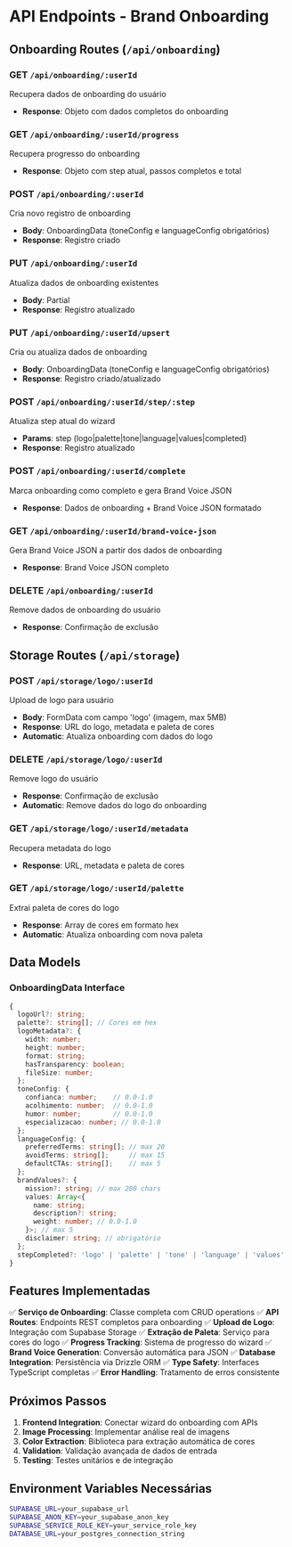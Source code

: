 # API Endpoints - Brand Onboarding

## Onboarding Routes (`/api/onboarding`)

### GET `/api/onboarding/:userId`
Recupera dados de onboarding do usuário
- **Response**: Objeto com dados completos do onboarding

### GET `/api/onboarding/:userId/progress`
Recupera progresso do onboarding
- **Response**: Objeto com step atual, passos completos e total

### POST `/api/onboarding/:userId`
Cria novo registro de onboarding
- **Body**: OnboardingData (toneConfig e languageConfig obrigatórios)
- **Response**: Registro criado

### PUT `/api/onboarding/:userId`
Atualiza dados de onboarding existentes
- **Body**: Partial<OnboardingData>
- **Response**: Registro atualizado

### PUT `/api/onboarding/:userId/upsert`
Cria ou atualiza dados de onboarding
- **Body**: OnboardingData (toneConfig e languageConfig obrigatórios)
- **Response**: Registro criado/atualizado

### POST `/api/onboarding/:userId/step/:step`
Atualiza step atual do wizard
- **Params**: step (logo|palette|tone|language|values|completed)
- **Response**: Registro atualizado

### POST `/api/onboarding/:userId/complete`
Marca onboarding como completo e gera Brand Voice JSON
- **Response**: Dados de onboarding + Brand Voice JSON formatado

### GET `/api/onboarding/:userId/brand-voice-json`
Gera Brand Voice JSON a partir dos dados de onboarding
- **Response**: Brand Voice JSON completo

### DELETE `/api/onboarding/:userId`
Remove dados de onboarding do usuário
- **Response**: Confirmação de exclusão

## Storage Routes (`/api/storage`)

### POST `/api/storage/logo/:userId`
Upload de logo para usuário
- **Body**: FormData com campo 'logo' (imagem, max 5MB)
- **Response**: URL do logo, metadata e paleta de cores
- **Automatic**: Atualiza onboarding com dados do logo

### DELETE `/api/storage/logo/:userId`
Remove logo do usuário
- **Response**: Confirmação de exclusão
- **Automatic**: Remove dados do logo do onboarding

### GET `/api/storage/logo/:userId/metadata`
Recupera metadata do logo
- **Response**: URL, metadata e paleta de cores

### GET `/api/storage/logo/:userId/palette`
Extrai paleta de cores do logo
- **Response**: Array de cores em formato hex
- **Automatic**: Atualiza onboarding com nova paleta

## Data Models

### OnboardingData Interface
```typescript
{
  logoUrl?: string;
  palette?: string[]; // Cores em hex
  logoMetadata?: {
    width: number;
    height: number;
    format: string;
    hasTransparency: boolean;
    fileSize: number;
  };
  toneConfig: {
    confianca: number;    // 0.0-1.0
    acolhimento: number;  // 0.0-1.0
    humor: number;        // 0.0-1.0
    especializacao: number; // 0.0-1.0
  };
  languageConfig: {
    preferredTerms: string[]; // max 20
    avoidTerms: string[];     // max 15
    defaultCTAs: string[];    // max 5
  };
  brandValues?: {
    mission?: string; // max 200 chars
    values: Array<{
      name: string;
      description?: string;
      weight: number; // 0.0-1.0
    }>; // max 5
    disclaimer: string; // obrigatório
  };
  stepCompleted?: 'logo' | 'palette' | 'tone' | 'language' | 'values' | 'completed';
}
```

## Features Implementadas

✅ **Serviço de Onboarding**: Classe completa com CRUD operations
✅ **API Routes**: Endpoints REST completos para onboarding
✅ **Upload de Logo**: Integração com Supabase Storage
✅ **Extração de Paleta**: Serviço para cores do logo
✅ **Progress Tracking**: Sistema de progresso do wizard
✅ **Brand Voice Generation**: Conversão automática para JSON
✅ **Database Integration**: Persistência via Drizzle ORM
✅ **Type Safety**: Interfaces TypeScript completas
✅ **Error Handling**: Tratamento de erros consistente

## Próximos Passos

1. **Frontend Integration**: Conectar wizard do onboarding com APIs
2. **Image Processing**: Implementar análise real de imagens
3. **Color Extraction**: Biblioteca para extração automática de cores
4. **Validation**: Validação avançada de dados de entrada
5. **Testing**: Testes unitários e de integração

## Environment Variables Necessárias

```bash
SUPABASE_URL=your_supabase_url
SUPABASE_ANON_KEY=your_supabase_anon_key
SUPABASE_SERVICE_ROLE_KEY=your_service_role_key
DATABASE_URL=your_postgres_connection_string
```